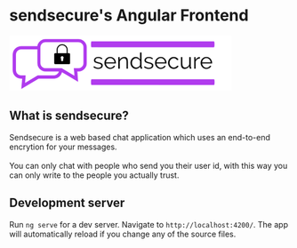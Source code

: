 # sendsecure's Angular Frontend


![jada_lib logo](src/assets/LogoMakr_6e5oO3.png)

## What is sendsecure?

Sendsecure is a web based chat application which uses an end-to-end encrytion for your messages.
<br>
<br>
You can only chat with people who send you their user id, with this way you can only write to the people you actually trust.


## Development server

Run `ng serve` for a dev server. Navigate to `http://localhost:4200/`. The app will automatically reload if you change any of the source files.
